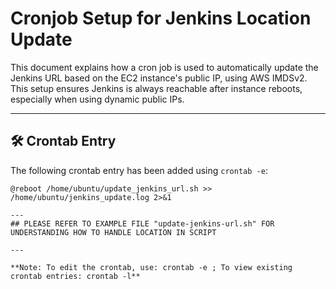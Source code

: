 # Cronjob Setup for Jenkins Location Update

This document explains how a cron job is used to automatically update the Jenkins URL based on the EC2 instance's public IP, using AWS IMDSv2. This setup ensures Jenkins is always reachable after instance reboots, especially when using dynamic public IPs.

---

## 🛠️ Crontab Entry

The following crontab entry has been added using `crontab -e`:

```cron
@reboot /home/ubuntu/update_jenkins_url.sh >> /home/ubuntu/jenkins_update.log 2>&1

---
## PLEASE REFER TO EXAMPLE FILE "update-jenkins-url.sh" FOR UNDERSTANDING HOW TO HANDLE LOCATION IN SCRIPT

---

**Note: To edit the crontab, use: crontab -e ; To view existing crontab entries: crontab -l**

